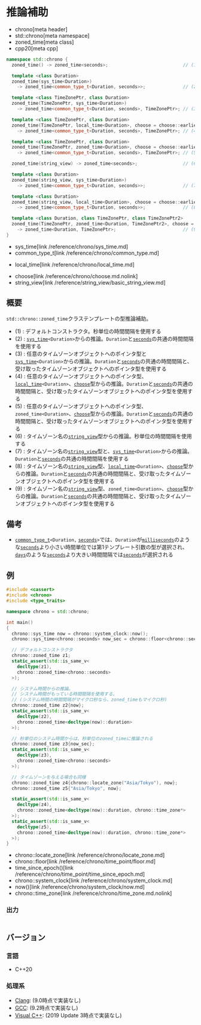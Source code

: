 # 推論補助
* chrono[meta header]
* std::chrono[meta namespace]
* zoned_time[meta class]
* cpp20[meta cpp]

```cpp
namespace std::chrono {
  zoned_time() -> zoned_time<seconds>;                            // (1) C++20

  template <class Duration>
  zoned_time(sys_time<Duration>)
    -> zoned_time<common_type_t<Duration, seconds>>;              // (2) C++20

  template <class TimeZonePtr, class Duration>
  zoned_time(TimeZonePtr, sys_time<Duration>)
    -> zoned_time<common_type_t<Duration, seconds>, TimeZonePtr>; // (3) C++20

  template <class TimeZonePtr, class Duration>
  zoned_time(TimeZonePtr, local_time<Duration>, choose = choose::earliest)
    -> zoned_time<common_type_t<Duration, seconds>, TimeZonePtr>; // (4) C++20

  template <class TimeZonePtr, class Duration>
  zoned_time(TimeZonePtr, zoned_time<Duration>, choose = choose::earliest)
    -> zoned_time<common_type_t<Duration, seconds>, TimeZonePtr>; // (5) C++20

  zoned_time(string_view) -> zoned_time<seconds>;                 // (6) C++20

  template <class Duration>
  zoned_time(string_view, sys_time<Duration>)
    -> zoned_time<common_type_t<Duration, seconds>>;              // (7) C++20

  template <class Duration>
  zoned_time(string_view, local_time<Duration>, choose = choose::earliest)
    -> zoned_time<common_type_t<Duration, seconds>>;              // (8) C++20

  template <class Duration, class TimeZonePtr, class TimeZonePtr2>
  zoned_time(TimeZonePtr, zoned_time<Duration, TimeZonePtr2>, choose = choose::earliest)
    -> zoned_time<Duration, TimeZonePtr>;                         // (9) C++20
}
```
* sys_time[link /reference/chrono/sys_time.md]
* common_type_t[link /reference/chrono/common_type.md]
- local_time[link /reference/chrono/local_time.md]
* choose[link /reference/chrono/choose.md.nolink]
* string_view[link /reference/string_view/basic_string_view.md]

## 概要
`std::chrono::zoned_time`クラステンプレートの型推論補助。

- (1) : デフォルトコンストラクタ。秒単位の時間間隔を使用する
- (2) : [`sys_time`](/reference/chrono/sys_time.md)`<Duration>`からの推論。`Duration`と[`seconds`](/reference/chrono/duration_aliases.md)の共通の時間間隔を使用する
- (3) : 任意のタイムゾーンオブジェクトへのポインタ型と[`sys_time`](/reference/chrono/sys_time.md)`<Duration>`からの推論。`Duration`と[`seconds`](/reference/chrono/duration_aliases.md)の共通の時間間隔と、受け取ったタイムゾーンオブジェクトへのポインタ型を使用する
- (4) : 任意のタイムゾーンオブジェクトへのポインタ型、[`local_time`](/reference/chrono/local_time.md)`<Duration>`、[`choose`](/reference/chrono/choose.md.nolink)型からの推論。`Duration`と[`seconds`](/reference/chrono/duration_aliases.md)の共通の時間間隔と、受け取ったタイムゾーンオブジェクトへのポインタ型を使用する
- (5) : 任意のタイムゾーンオブジェクトへのポインタ型、`zoned_time<Duration>`、[`choose`](/reference/chrono/choose.md.nolink)型からの推論。`Duration`と[`seconds`](/reference/chrono/duration_aliases.md)の共通の時間間隔と、受け取ったタイムゾーンオブジェクトへのポインタ型を使用する
- (6) : タイムゾーン名の[`string_view`](/reference/string_view/basic_string_view.md)型からの推論。秒単位の時間間隔を使用する
- (7) : タイムゾーン名の[`string_view`](/reference/string_view/basic_string_view.md)型と、[`sys_time`](/reference/chrono/sys_time.md)`<Duration>`からの推論。`Duration`と[`seconds`](/reference/chrono/duration_aliases.md)の共通の時間間隔を使用する
- (8) : タイムゾーン名の[`string_view`](/reference/string_view/basic_string_view.md)型、[`local_time`](/reference/chrono/local_time.md)`<Duration>`、[`choose`](/reference/chrono/choose.md.nolink)型からの推論。`Duration`と[`seconds`](/reference/chrono/duration_aliases.md)の共通の時間間隔と、受け取ったタイムゾーンオブジェクトへのポインタ型を使用する
- (9) : タイムゾーン名の[`string_view`](/reference/string_view/basic_string_view.md)型、`zoned_time<Duration>`、[`choose`](/reference/chrono/choose.md.nolink)型からの推論。`Duration`と[`seconds`](/reference/chrono/duration_aliases.md)の共通の時間間隔と、受け取ったタイムゾーンオブジェクトへのポインタ型を使用する


## 備考
- [`common_type_t`](/reference/chrono/common_type.md)`<Duration,` [`seconds`](/reference/chrono/duration_aliases.md)`>`では、`Duration`が[`milliseconds`](/reference/chrono/duration_aliases.md)のような[`seconds`](/reference/chrono/duration_aliases.md)より小さい時間単位では第1テンプレート引数の型が選択され、[`days`](/reference/chrono/duration_aliases.md)のような[`seconds`](/reference/chrono/duration_aliases.md)より大きい時間間隔では[`seconds`](/reference/chrono/duration_aliases.md)が選択される

## 例
```cpp example
#include <cassert>
#include <chrono>
#include <type_traits>

namespace chrono = std::chrono;

int main()
{
  chrono::sys_time now = chrono::system_clock::now();
  chrono::sys_time<chrono::seconds> now_sec = chrono::floor<chrono::seconds>(now);

  // デフォルトコンストラクタ
  chrono::zoned_time z1;
  static_assert(std::is_same_v<
    decltype(z1),
    chrono::zoned_time<chrono::seconds>
  >);

  // システム時間からの推論。
  // システム時間がもっている時間間隔を使用する。
  // (システム時間の時間間隔がマイクロ秒なら、zoned_timeもマイクロ秒)
  chrono::zoned_time z2{now};
  static_assert(std::is_same_v<
    decltype(z2),
    chrono::zoned_time<decltype(now)::duration>
  >);

  // 秒単位のシステム時間からは、秒単位のzoned_timeに推論される
  chrono::zoned_time z3{now_sec};
  static_assert(std::is_same_v<
    decltype(z3),
    chrono::zoned_time<chrono::seconds>
  >);

  // タイムゾーンを与える場合も同様
  chrono::zoned_time z4{chrono::locate_zone("Asia/Tokyo"), now};
  chrono::zoned_time z5{"Asia/Tokyo", now};

  static_assert(std::is_same_v<
    decltype(z4),
    chrono::zoned_time<decltype(now)::duration, chrono::time_zone*>
  >);
  static_assert(std::is_same_v<
    decltype(z5),
    chrono::zoned_time<decltype(now)::duration, chrono::time_zone*>
  >);
}
```
* chrono::locate_zone[link /reference/chrono/locate_zone.md]
* chrono::floor[link /reference/chrono/time_point/floor.md]
* time_since_epoch()[link /reference/chrono/time_point/time_since_epoch.md]
* chrono::system_clock[link /reference/chrono/system_clock.md]
* now()[link /reference/chrono/system_clock/now.md]
* chrono::time_zone[link /reference/chrono/time_zone.md.nolink]

### 出力
```
```

## バージョン
### 言語
- C++20

### 処理系
- [Clang](/implementation.md#clang): (9.0時点で実装なし)
- [GCC](/implementation.md#gcc): (9.2時点で実装なし)
- [Visual C++](/implementation.md#visual_cpp): (2019 Update 3時点で実装なし)
